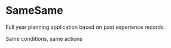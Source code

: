 SameSame
====

Full year planning application based on past experience records.

Same conditions, same actions
